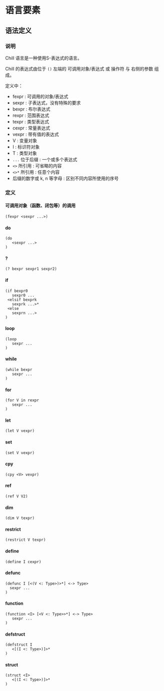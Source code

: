 # 语言要素

## 语法定义

### 说明

Chill 语言是一种使用S-表达式的语言。

Chill 的表达式由位于 ```()``` 左端的 可调用对象/表达式 或 操作符 与 右侧的参数 组成。

定义中：

- fexpr : 可调用的对象/表达式
- sexpr : 子表达式，没有特殊的要求
- bexpr : 布尔表达式
- rexpr : 范围表达式
- texpr : 类型表达式
- cexpr : 常量表达式
- vexpr : 带有值的表达式
- V : 变量对象
- I : 标识符对象
- T : 类型对象
- ```...``` 位于后缀 : 一个或多个表达式
- ```<>``` 所引用 : 可省略的内容
- ```<>*``` 所引用 : 任意个内容
- 后缀的数字或 k, n 等字母 : 区别不同内容所使用的序号

### 定义

#### 可调用对象（函数、闭包等）的调用

```
(fexpr <sexpr ...>)
```

#### do

```
(do
   <sexpr ...>
)
```

#### ?

```
(? bexpr sexpr1 sexpr2)
```

#### if

```
(if bexpr0
   sexpr0 ...
 <elsif bexprk
   sexprk ...>*
 <else
   sexprn ...>
)
```

#### loop

```
(loop
   sexpr ...
)
```

#### while

```
(while bexpr
   sexpr ...
)
```

#### for

```
(for V in rexpr
   sexpr ...
)
```

#### let

```
(let V vexpr)
```

#### set

```
(set V vexpr)
```

#### cpy

```
(cpy <V> vexpr)
```

#### ref

```
(ref V V2)
```

#### dim

```
(dim V texpr)
```

#### restrict

```
(restrict V texpr)
```

#### define

```
(define I cexpr)
```

#### defunc

```
(defunc I [<(V <: Type>)>*] <-> Type>
  sexpr ...
)
```

#### function

```
(function <I> [<V <: Type>>*] <-> Type>
   sexpr ...
)
```

#### defstruct

```
(defstruct I
   <[(I <: Type>)]>*
)
```

#### struct

```
(struct <I>
   <[(I <: Type>)]>*
)
```
